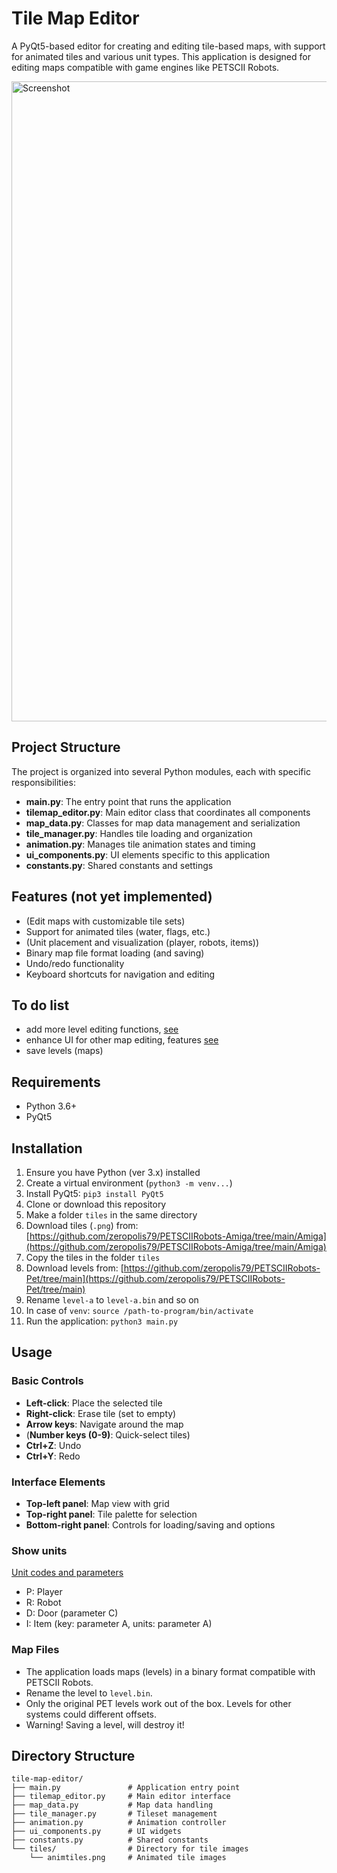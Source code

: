 # Tile Map Editor

A PyQt5-based editor for creating and editing tile-based maps, with support for animated tiles and various unit types. This application is designed for editing maps compatible with game engines like PETSCII Robots.

<img src='Screenshot.png' width='1024' alt='Screenshot' align='center'>

## Project Structure

The project is organized into several Python modules, each with specific responsibilities:

- **main.py**: The entry point that runs the application
- **tilemap_editor.py**: Main editor class that coordinates all components
- **map_data.py**: Classes for map data management and serialization
- **tile_manager.py**: Handles tile loading and organization
- **animation.py**: Manages tile animation states and timing
- **ui_components.py**: UI elements specific to this application
- **constants.py**: Shared constants and settings

## Features (not yet implemented)

- (Edit maps with customizable tile sets)
- Support for animated tiles (water, flags, etc.)
- (Unit placement and visualization (player, robots, items))
- Binary map file format loading (and saving)
- Undo/redo functionality
- Keyboard shortcuts for navigation and editing

## To do list
- add more level editing functions, [see](https://www.the8bitguy.com/pr-mapedit/)
- enhance UI for other map editing, features [see](https://www.the8bitguy.com/pr-mapedit/)
- save levels (maps) 

## Requirements

- Python 3.6+
- PyQt5

## Installation

1. Ensure you have Python (ver 3.x) installed
2. Create a virtual environment (`python3 -m venv...`)
3. Install PyQt5: `pip3 install PyQt5`
4. Clone or download this repository
5. Make a folder `tiles` in the same directory
6. Download tiles (`.png`) from: [https://github.com/zeropolis79/PETSCIIRobots-Amiga/tree/main/Amiga](https://github.com/zeropolis79/PETSCIIRobots-Amiga/tree/main/Amiga)
7. Copy the tiles in the folder `tiles`
8. Download levels from: [https://github.com/zeropolis79/PETSCIIRobots-Pet/tree/main](https://github.com/zeropolis79/PETSCIIRobots-Pet/tree/main)
9. Rename `level-a` to `level-a.bin` and so on
10. In case of `venv`: `source /path-to-program/bin/activate`
11. Run the application: `python3 main.py`

## Usage

### Basic Controls

- **Left-click**: Place the selected tile
- **Right-click**: Erase tile (set to empty)
- **Arrow keys**: Navigate around the map
- (**Number keys (0-9)**: Quick-select tiles)
- **Ctrl+Z**: Undo
- **Ctrl+Y**: Redo

### Interface Elements

- **Top-left panel**: Map view with grid
- **Top-right panel**: Tile palette for selection
- **Bottom-right panel**: Controls for loading/saving and options

### Show units

[Unit codes and parameters](https://www.the8bitguy.com/pr-mapedit/)

- P: Player
- R: Robot 
- D: Door (parameter C)
- I: Item (key: parameter A, units: parameter A)
 
### Map Files

- The application loads maps (levels) in a binary format compatible with PETSCII Robots. 
- Rename the level to `level.bin`. 
- Only the original PET levels work out of the box. Levels for other systems could different offsets.
- Warning! Saving a level, will destroy it!

## Directory Structure

```
tile-map-editor/
├── main.py               # Application entry point
├── tilemap_editor.py     # Main editor interface
├── map_data.py           # Map data handling
├── tile_manager.py       # Tileset management
├── animation.py          # Animation controller
├── ui_components.py      # UI widgets
├── constants.py          # Shared constants
└── tiles/                # Directory for tile images
    └── animtiles.png     # Animated tile images
```



